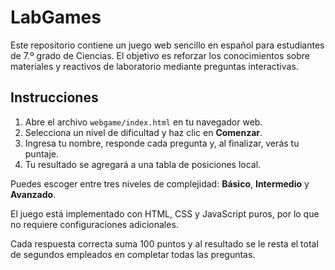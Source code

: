 # LabGames

Este repositorio contiene un juego web sencillo en español para estudiantes de 7.º grado de Ciencias. El objetivo es reforzar los conocimientos sobre materiales y reactivos de laboratorio mediante preguntas interactivas.

## Instrucciones

1. Abre el archivo `webgame/index.html` en tu navegador web.
2. Selecciona un nivel de dificultad y haz clic en **Comenzar**.
3. Ingresa tu nombre, responde cada pregunta y, al finalizar, verás tu puntaje.
4. Tu resultado se agregará a una tabla de posiciones local.

Puedes escoger entre tres niveles de complejidad: **Básico**, **Intermedio** y **Avanzado**.


El juego está implementado con HTML, CSS y JavaScript puros, por lo que no requiere configuraciones adicionales.

Cada respuesta correcta suma 100 puntos y al resultado se le resta el total de segundos empleados en completar todas las preguntas.
